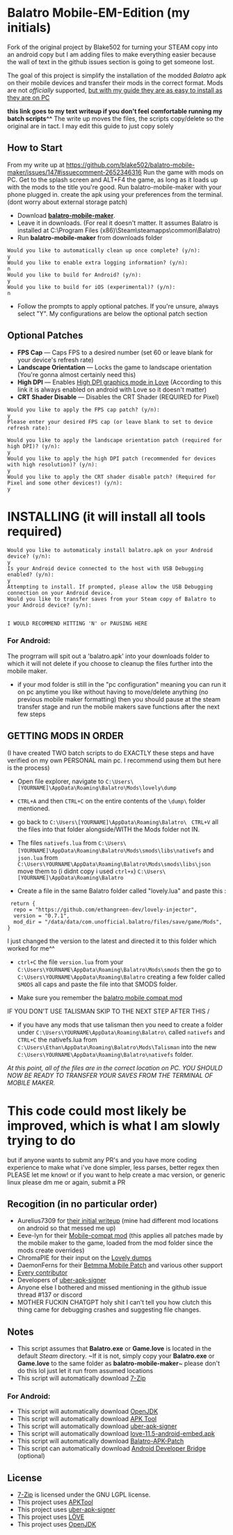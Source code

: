 # Balatro Mobile-EM-Edition (my initials) 
Fork of the original project by Blake502 for turning your STEAM copy into an android copy but I am adding files to make everything easier because the wall of text in the github issues section is going to get someone lost. 

The goal of this project is simplify the installation of the modded *Balatro* apk  on their mobile devices and transfer their mods in the correct format.
Mods are not _officially_ supported, [but with my guide they are as easy to install as they are on PC](https://github.com/blake502/balatro-mobile-maker/issues/147#issuecomment-2652346316) 

**this link goes to my text writeup if you don't feel comfortable running my batch scripts^^**
The write up moves the files, the scripts copy/delete so the original are in tact. I may edit this guide to just copy solely

## How to Start 
From my write up at https://github.com/blake502/balatro-mobile-maker/issues/147#issuecomment-2652346316
Run the game with mods on PC. Get to the splash screen and ALT+F4 the game, as long as it loads up with the mods to the title you're good.
Run balatro-mobile-maker with your phone plugged in. create the apk using your preferences from the terminal. (dont worry about external storage patch)

 - Download  [**balatro-mobile-maker**](https://github.com/blake502/balatro-mobile-maker/releases).
 - Leave it in downloads. (For real it doesn't matter. It assumes Balatro is installed at C:\Program Files (x86)\Steam\steamapps\common\Balatro)
 - Run **balatro-mobile-maker** from downloads folder
 ``` 
 Would you like to automatically clean up once complete? (y/n):
y
Would you like to enable extra logging information? (y/n):
n
Would you like to build for Android? (y/n):
y
Would you like to build for iOS (experimental)? (y/n):
n
```
 - Follow the prompts to apply optional patches. If you're unsure, always select "Y". My configurations are below the optional patch section 

 ## Optional Patches
- **FPS Cap** — Caps FPS to a desired number (set 60 or leave blank for your device's refresh rate)
- **Landscape Orientation** — Locks the game to landscape orientation (You're gonna almost certainly need this)
- **High DPI** — Enables [High DPI graphics mode in Love](https://love2d.org/wiki/love.window.setMode) (According to this link it is always enabled on android with Love so it doesn't matter)
- **CRT Shader Disable** — Disables the CRT Shader (REQUIRED for Pixel)
```
Would you like to apply the FPS cap patch? (y/n):
y
Please enter your desired FPS cap (or leave blank to set to device refresh rate):

Would you like to apply the landscape orientation patch (required for high DPI)? (y/n):
y
Would you like to apply the high DPI patch (recommended for devices with high resolution)? (y/n):
y
Would you like to apply the CRT shader disable patch? (Required for Pixel and some other devices!) (y/n):
y
```
# INSTALLING (it will install all tools required)
```
Would you like to automaticaly install balatro.apk on your Android device? (y/n):
y
Is your Android device connected to the host with USB Debugging enabled? (y/n):
y
Attempting to install. If prompted, please allow the USB Debugging connection on your Android device.
Would you like to transfer saves from your Steam copy of Balatro to your Android device? (y/n):


I WOULD RECOMMEND HITTING 'N' or PAUSING HERE
```
 ### For Android:
 The progrram will spit out a 'balatro.apk' into your downloads folder to which it will not delete if you choose to cleanup the files further into the mobile maker. 
 
 - if your mod folder is still in the "pc configuration" meaning you can run it on pc anytime you like without having to move/delete anything (no previous mobile maker formatting) then you should pause at the steam transfer stage and run the mobile makers save functions after the next few steps
 
 ## GETTING MODS IN ORDER 
 
 (I have created TWO batch scripts to do EXACTLY these steps and have verified on my own PERSONAL main pc. I recommend using them but here is the process)
 
- Open file explorer, navigate to `C:\Users\[YOURNAME]\AppData\Roaming\Balatro\Mods\lovely\dump`

 - `CTRL+A` and then `CTRL+C` on the entire contents of the `\dump\` folder mentioned.

- go back to `C:\Users\[YOURNAME]\AppData\Roaming\Balatro\ `  `CTRL+V` all the files into that folder alongside/WITH the Mods folder not IN.
- The files `nativefs.lua` from `C:\Users\[YOURNAME]\AppData\Roaming\Balatro\Mods\smods\libs\nativefs` and  `json.lua` from `C:\Users\YOURNAME\AppData\Roaming\Balatro\Mods\smods\libs\json` move them to (i didnt copy i used `ctrl+x`) `C:\Users\[YOURNAME]\AppData\Roaming\Balatro` 
- Create a file in the same Balatro folder called "lovely.lua" and paste this  : 

```
 return {
  repo = "https://github.com/ethangreen-dev/lovely-injector",
  version = "0.7.1",
  mod_dir = "/data/data/com.unofficial.balatro/files/save/game/Mods",
}
```

I just changed the version to the latest and directed it to this folder which worked for me^^
- `ctrl+C`  the file  `version.lua` from your `C:\Users\YOURNAME\AppData\Roaming\Balatro\Mods\smods` then  the go to `C:\Users\YOURNAME\AppData\Roaming\Balatro` creating a few folder called `SMODS` all caps and paste the file into that SMODS folder. 

- Make sure you remember the [balatro mobile compat mod](https://github.com/eeve-lyn/BalatroMobileCompat)

IF YOU DON'T USE TALISMAN SKIP TO THE NEXT STEP AFTER THIS \/

- if you have any mods that use talisman then you need to create a folder under `C:\Users\YOURNAME\AppData\Roaming\Balatro\`  called  `nativefs`  and  `CTRL+C`  the nativefs.lua from `C:\Users\Ethan\AppData\Roaming\Balatro\Mods\Talisman`  into the new  `C:\Users\YOURNAME\AppData\Roaming\Balatro\nativefs`  folder. 

*At this point, all of the files are in the correct location on PC. YOU SHOULD NOW BE READY TO TRANSFER YOUR SAVES FROM THE TERMINAL OF MOBILE MAKER.*

# This code could most likely be improved, which is what I am slowly trying to do
but if anyone wants to submit any PR's and you have more coding experience to make what i've done simpler, less parses, better regex then PLEASE let me know! or if you want to help create a mac version, or generic linux please dm me or again, submit a PR



 ## Recogition (in no particular order)
 - Aurelius7309 for [their initial writeup](https://github.com/blake502/balatro-mobile-maker/issues/137#issue-2773913522) (mine had different mod locations on android so that messed me up)
 - Eeve-lyn for their [Mobile-compat mod](https://github.com/eeve-lyn/BalatroMobileCompat) (this applies all patches made by the mobile maker to the game, loaded from the mod folder since the mods create overrides)
 - ChromaPIE for their input on the [Lovely dumps](https://github.com/blake502/balatro-mobile-maker/issues/83#issuecomment-2132778187)
 - DaemonFerns for their [Betmma Mobile Patch](https://github.com/blake502/balatro-mobile-maker/issues/137#issuecomment-2651800303) and various other support
 - [Every contributor](https://github.com/blake502/balatro-mobile-maker/)
 - Developers of [uber-apk-signer](https://github.com/patrickfav/uber-apk-signer)
 - Anyone else I bothered and missed mentioning in the github issue thread #137 or discord
 - MOTHER FUCKIN CHATGPT holy shit I can't tell you how clutch this thing came for debugging crashes and suggesting file changes. 



## Notes
 - This script assumes that **Balatro.exe** or **Game.love** is located in the default *Steam* directory. ~If it is not, simply copy your **Balatro.exe** or **Game.love** to the same folder as **balatro-mobile-maker**~ please don't do this lol just let it run from assumed locations
 - This script will automatically download [7-Zip](https://www.7-zip.org/)
 ### For Android:
 - This script will automatically download [OpenJDK](https://www.microsoft.com/openjdk)
 - This script will automatically download [APK Tool](https://apktool.org/)
 - This script will automatically download [uber-apk-signer](https://github.com/patrickfav/uber-apk-signer/)
 - This script will automatically download [love-11.5-android-embed.apk](https://github.com/love2d/love-android/)
 - This script will automatically download [Balatro-APK-Patch](https://github.com/blake502/balatro-mobile-maker/releases/tag/Additional-Tools-1.0)
 - This script can automatically download [Android Developer Bridge](https://developer.android.com/tools/adb) (optional)
 ## License
 - [7-Zip](https://github.com/ip7z/7zip/blob/main/DOC/License.txt) is licensed under the GNU LGPL license.
 - This project uses [APKTool](https://github.com/iBotPeaches/Apktool/blob/master/LICENSE.md)
 - This project uses [uber-apk-signer](https://github.com/patrickfav/uber-apk-signer/blob/main/LICENSE)
 - This project uses [LÖVE](https://github.com/love2d/love/blob/main/license.txt)
 - This project uses [OpenJDK](https://www.microsoft.com/openjdk)
